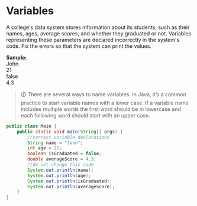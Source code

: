 # Variables
A college's data system stores information about its students, such as their names, ages, average scores, and whether they graduated or not. Variables representing these parameters are declared incorrectly in the system's code. Fix the errors so that the system can print the values.  
  
**Sample:**  
John  
21  
false  
4.3  

>🛈 There are several ways to name variables. In Java, it’s a common practice to start variable names with a lower case. If a variable name includes multiple words the first word should be in lowercase and each following word should start with an upper case.

```java
public class Main {
	public static void main(String[] args) {
		//correct variable declarations
		String name = "John";
		int age = 21;
		boolean isGraduated = false;
		double averageScore = 4.3;
		//do not change this code
		System.out.println(name);
		System.out.println(age);
		System.out.println(isGraduated);
		System.out.println(averageScore);
	}
}
```